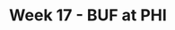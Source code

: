 ---
layout: game
title: Week 17 - BUF at PHI
season: 2007
game_id: 2007_17_BUF_PHI
away_team: BUF
home_team: PHI
---